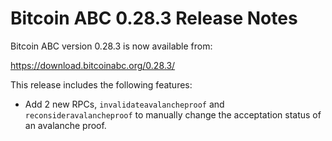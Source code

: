 # Bitcoin ABC 0.28.3 Release Notes

Bitcoin ABC version 0.28.3 is now available from:

  <https://download.bitcoinabc.org/0.28.3/>

This release includes the following features:
 - Add 2 new RPCs, `invalidateavalancheproof` and `reconsideravalancheproof` to
   manually change the acceptation status of an avalanche proof.
